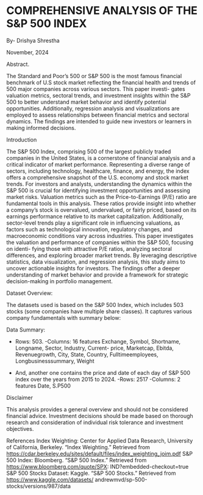 # COMPREHENSIVE ANALYSIS OF THE S&P 500 INDEX

By- Drishya Shrestha 

November, 2024

Abstract.

The Standard and Poor’s 500 or S&P 500 is the most famous financial benchmark of U.S stock market reflecting the financial health and trends of 500 major companies across various sectors. This paper investi- gates valuation metrics, sectoral trends, and investment insights within the S&P 500 to better understand market behavior and identify potential opportunities. Additionally, regression analysis and visualizations are employed to assess relationships between financial metrics and sectoral dynamics. The findings are intended to guide new investors or learners in making informed decisions.

Introduction

The S&P 500 Index, comprising 500 of the largest publicly traded companies in the United States, is a cornerstone of financial analysis and a critical indicator of market performance. Representing a diverse range of sectors, including technology, healthcare, finance, and energy, the index offers a comprehensive snapshot of the U.S. economy and stock market trends. For investors and analysts, understanding the dynamics within the S&P 500 is crucial for identifying investment opportunities and assessing market risks.
Valuation metrics such as the Price-to-Earnings (P/E) ratio are fundamental tools in this analysis. These ratios provide insight into whether a company’s stock is overvalued, undervalued, or fairly priced, based on its earnings performance relative to its market capitalization. Additionally, sector-level trends play a significant role in influencing valuations, as factors such as technological innovation, regulatory changes, and macroeconomic conditions vary across industries.
This paper investigates the valuation and performance of companies within the S&P 500, focusing on identi- fying those with attractive P/E ratios, analyzing sectoral differences, and exploring broader market trends. By leveraging descriptive statistics, data visualization, and regression analysis, this study aims to uncover actionable insights for investors. The findings offer a deeper understanding of market behavior and provide a framework for strategic decision-making in portfolio management.

Dataset Overview:

The datasets used is based on the S&P 500 Index, which includes 503 stocks (some companies have multiple share classes). It captures various company fundamentals with summary below:

Data Summary:

- Rows: 503. -Columns: 16 features Exchange, Symbol, Shortname, Longname, Sector, Industry, Current- price, Marketcap, Ebitda, Revenuegrowth, City, State, Country, Fulltimeemployees, Longbusinesssummary, Weight

- And, another one contains the price and date of each day of S&P 500 index over the years from 2015 to 2024. -Rows: 2517 -Columns: 2 features Date, S.P500


Disclaimer

This analysis provides a general overview and should not be considered financial advice. Investment decisions should be made based on thorough research and consideration of individual risk tolerance and investment objectives.

References
Index Weighting: Center for Applied Data Research, University of California, Berkeley. “Index Weighting.” Retrieved from https://cdar.berkeley.edu/sites/default/files/index_weighting_joim.pdf
S&P 500 Index: Bloomberg. “S&P 500 Index.” Retrieved from https://www.bloomberg.com/quote/SPX: IND?embedded-checkout=true
S&P 500 Stocks Dataset: Kaggle. “S&P 500 Stocks.” Retrieved from https://www.kaggle.com/datasets/ andrewmvd/sp-500-stocks/versions/987/data

